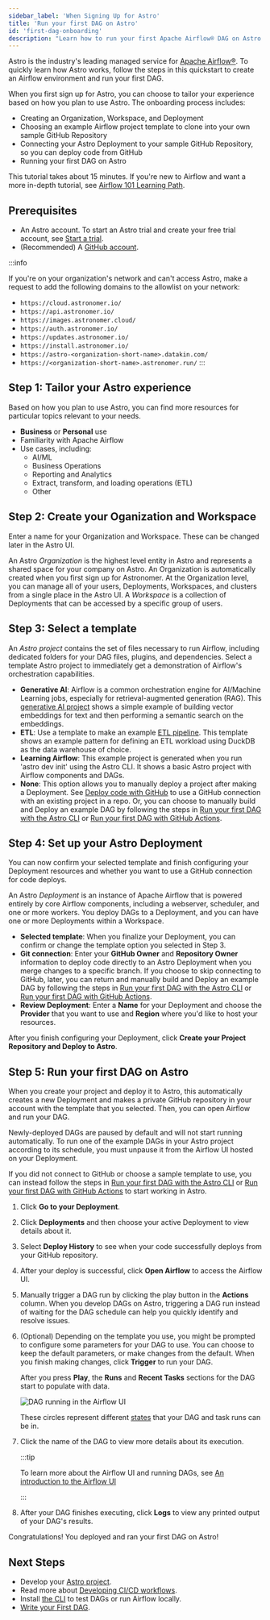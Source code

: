 ```yaml
---
sidebar_label: 'When Signing Up for Astro'
title: 'Run your first DAG on Astro'
id: 'first-dag-onboarding'
description: "Learn how to run your first Apache Airflow® DAG on Astro when you sign up for Astro."
---
```


Astro is the industry's leading managed service for [Apache Airflow®](https://airflow.apache.org/). To quickly learn how Astro works, follow the steps in this quickstart to create an Airflow environment and run your first DAG.

When you first sign up for Astro, you can choose to tailor your experience based on how you plan to use Astro. The onboarding process includes:

- Creating an Organization, Workspace, and Deployment
- Choosing an example Airflow project template to clone into your own sample GitHub Repository
- Connecting your Astro Deployment to your sample GitHub Repository, so you can deploy code from GitHub
- Running your first DAG on Astro

This tutorial takes about 15 minutes. If you're new to Airflow and want a more in-depth tutorial, see [Airflow 101 Learning Path](https://academy.astronomer.io/path/airflow-101).

## Prerequisites

- An Astro account. To start an Astro trial and create your free trial account, see [Start a trial](trial.md).
- (Recommended) A [GitHub account](https://docs.github.com/en/get-started/signing-up-for-github).

:::info

If you're on your organization's network and can't access Astro, make a request to add the following domains to the allowlist on your network:

- `https://cloud.astronomer.io/`
- `https://api.astronomer.io/`
- `https://images.astronomer.cloud/`
- `https://auth.astronomer.io/`
- `https://updates.astronomer.io/`
- `https://install.astronomer.io/`
- `https://astro-<organization-short-name>.datakin.com/`
- `https://<organization-short-name>.astronomer.run/`
:::

## Step 1: Tailor your Astro experience

Based on how you plan to use Astro, you can find more resources for particular topics relevant to your needs.

- **Business** or **Personal** use
- Familiarity with Apache Airflow
- Use cases, including:
    - AI/ML
    - Business Operations
    - Reporting and Analytics
    - Extract, transform, and loading operations (ETL)
    - Other

## Step 2: Create your Oganization and Workspace

Enter a name for your Organization and Workspace. These can be changed later in the Astro UI.

An Astro _Organization_ is the highest level entity in Astro and represents a shared space for your company on Astro. An Organization is automatically created when you first sign up for Astronomer. At the Organization level, you can manage all of your users, Deployments, Workspaces, and clusters from a single place in the Astro UI. A _Workspace_ is a collection of Deployments that can be accessed by a specific group of users.

## Step 3: Select a template

An _Astro project_ contains the set of files necessary to run Airflow, including dedicated folders for your DAG files, plugins, and dependencies. Select a template Astro project to immediately get a demonstration of Airflow's orchestration capabilities.


- **Generative AI**: Airflow is a common orchestration engine for AI/Machine Learning jobs, especially for retrieval-augmented generation (RAG). This [generative AI project](https://github.com/astronomer/templates/blob/main/generative-ai/README.md) shows a simple example of building vector embeddings for text and then performing a semantic search on the embeddings.
- **ETL**: Use a template to make an example [ETL pipeline](https://github.com/astronomer/templates/blob/main/etl/README.md). This template shows an example pattern for defining an ETL workload using DuckDB as the data warehouse of choice.
- **Learning Airflow**: This example project is generated when you run 'astro dev init' using the Astro CLI. It shows a basic Astro project with Airflow components and DAGs.
- **None**: This option allows you to manually deploy a project after making a Deployment. See [Deploy code with GitHub](deploy-github-integration.md) to use a GitHub connection with an existing project in a repo. Or, you can choose to manually build and Deploy an example DAG by following the steps in [Run your first DAG with the Astro CLI](first-dag-cli.md) or [Run your first DAG with GitHub Actions](first-dag-github-actions.md).

## Step 4: Set up your Astro Deployment

You can now confirm your selected template and finish configuring your Deployment resources and whether you want to use a GitHub connection for code deploys.

An Astro _Deployment_ is an instance of Apache Airflow that is powered entirely by core Airflow components, including a webserver, scheduler, and one or more workers. You deploy DAGs to a Deployment, and you can have one or more Deployments within a Workspace.

- **Selected template**: When you finalize your Deployment, you can confirm or change the template option you selected in Step 3.
- **Git connection**: Enter your **GitHub Owner** and **Repository Owner** information to deploy code directly to an Astro Deployment when you merge changes to a specific branch. If you choose to skip connecting to GitHub, later, you can return and manually build and Deploy an example DAG by following the steps in [Run your first DAG with the Astro CLI](first-dag-cli.md) or [Run your first DAG with GitHub Actions](first-dag-github-actions.md).
- **Review Deployment**: Enter a **Name** for your Deployment and choose the **Provider** that you want to use and **Region** where you'd like to host your resources.

After you finish configuring your Deployment, click **Create your Project Repository and Deploy to Astro**.

## Step 5: Run your first DAG on Astro

When you create your project and deploy it to Astro, this automatically creates a new Deployment and makes a private GitHub repository in your account with the template that you selected. Then, you can open Airflow and run your DAG.

Newly-deployed DAGs are paused by default and will not start running automatically. To run one of the example DAGs in your Astro project according to its schedule, you must unpause it from the Airflow UI hosted on your Deployment.

If you did not connect to GitHub or choose a sample template to use, you can instead follow the steps in [Run your first DAG with the Astro CLI](first-dag-cli.md) or [Run your first DAG with GitHub Actions](first-dag-github-actions.md) to start working in Astro.

1. Click **Go to your Deployment**.
2. Click **Deployments** and then choose your active Deployment to view details about it.
3. Select **Deploy History** to see when your code successfully deploys from your GitHub repository.
4. After your deploy is successful, click **Open Airflow** to access the Airflow UI.
5. Manually trigger a DAG run by clicking the play button in the **Actions** column. When you develop DAGs on Astro, triggering a DAG run instead of waiting for the DAG schedule can help you quickly identify and resolve issues.
6. (Optional) Depending on the template you use, you might be prompted to configure some parameters for your DAG to use. You can choose to keep the default parameters, or make changes from the default. When you finish making changes, click **Trigger** to run your DAG.

    After you press **Play**, the **Runs** and **Recent Tasks** sections for the DAG start to populate with data.

    ![DAG running in the Airflow UI](/img/docs/tutorial-run-dag.png)

    These circles represent different [states](https://airflow.apache.org/docs/apache-airflow/stable/core-concepts/tasks.html#task-instances) that your DAG and task runs can be in.

7. Click the name of the DAG to view more details about its execution.

    :::tip

    To learn more about the Airflow UI and running DAGs, see [An introduction to the Airflow UI](https://www.astronomer.io/docs/learn/airflow-ui)

    :::
8. After your DAG finishes executing, click **Logs** to view any printed output of your DAG's results.

Congratulations! You deployed and ran your first DAG on Astro!

## Next Steps

- Develop your [Astro project](/astro/cli/run-airflow-locally).
- Read more about [Developing CI/CD workflows](set-up-ci-cd.md).
- Install [the CLI](/astro/cli/install-cli.md) to test DAGs or run Airflow locally.
- [Write your First DAG](https://www.astronomer.io/docs/learn/get-started-with-airflow).

